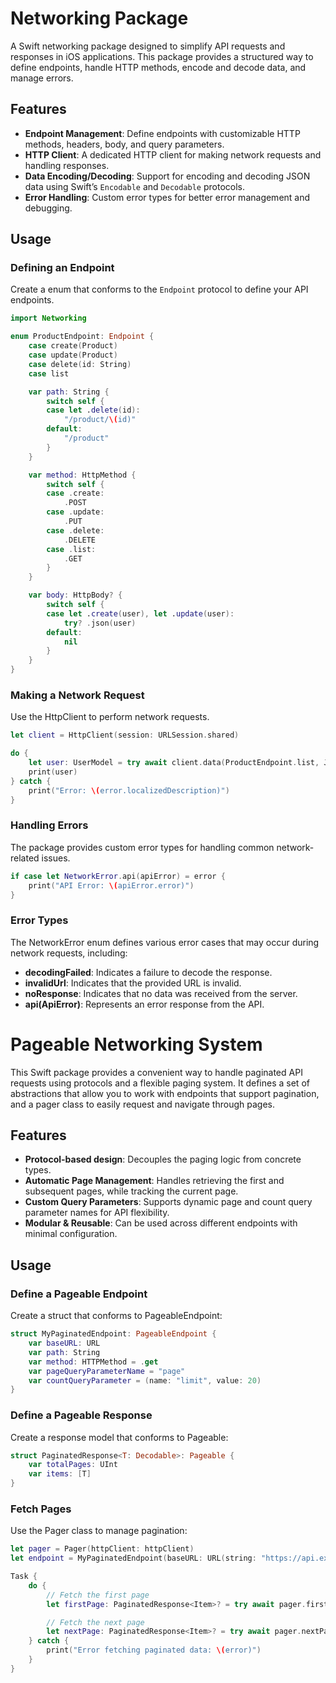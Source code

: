# Networking Package

A Swift networking package designed to simplify API requests and responses in iOS applications. This package provides a structured way to define endpoints, handle HTTP methods, encode and decode data, and manage errors.

## Features

- **Endpoint Management**: Define endpoints with customizable HTTP methods, headers, body, and query parameters.
- **HTTP Client**: A dedicated HTTP client for making network requests and handling responses.
- **Data Encoding/Decoding**: Support for encoding and decoding JSON data using Swift’s `Encodable` and `Decodable` protocols.
- **Error Handling**: Custom error types for better error management and debugging.

## Usage

### Defining an Endpoint

Create a enum that conforms to the `Endpoint` protocol to define your API endpoints.

```swift
import Networking

enum ProductEndpoint: Endpoint {
    case create(Product)
    case update(Product)
    case delete(id: String)
    case list

    var path: String {
        switch self {
        case let .delete(id):
            "/product/\(id)"
        default:
            "/product"
        }
    }

    var method: HttpMethod {
        switch self {
        case .create:
            .POST
        case .update:
            .PUT
        case .delete:
            .DELETE
        case .list:
            .GET
        }
    }

    var body: HttpBody? {
        switch self {
        case let .create(user), let .update(user):
            try? .json(user)
        default:
            nil
        }
    }
}
```

### Making a Network Request

Use the HttpClient to perform network requests.

```swift
let client = HttpClient(session: URLSession.shared)

do {
    let user: UserModel = try await client.data(ProductEndpoint.list, JSONDecoder())
    print(user)
} catch {
    print("Error: \(error.localizedDescription)")
}
```

### Handling Errors

The package provides custom error types for handling common network-related issues.

```swift
if case let NetworkError.api(apiError) = error {
    print("API Error: \(apiError.error)")
}
```

### Error Types

The NetworkError enum defines various error cases that may occur during network requests, including:

- **decodingFailed**: Indicates a failure to decode the response.
- **invalidUrl**: Indicates that the provided URL is invalid.
- **noResponse**: Indicates that no data was received from the server.
- **api(ApiError)**: Represents an error response from the API.

# Pageable Networking System

This Swift package provides a convenient way to handle paginated API requests using protocols and a flexible paging system. It defines a set of abstractions that allow you to work with endpoints that support pagination, and a pager class to easily request and navigate through pages.

## Features

- **Protocol-based design**: Decouples the paging logic from concrete types.
- **Automatic Page Management**: Handles retrieving the first and subsequent pages, while tracking the current page.
- **Custom Query Parameters**: Supports dynamic page and count query parameter names for API flexibility.
- **Modular & Reusable**: Can be used across different endpoints with minimal configuration.

## Usage

### Define a Pageable Endpoint

Create a struct that conforms to PageableEndpoint:

```swift
struct MyPaginatedEndpoint: PageableEndpoint {
    var baseURL: URL
    var path: String
    var method: HTTPMethod = .get
    var pageQueryParameterName = "page"
    var countQueryParameter = (name: "limit", value: 20)
}
```

### Define a Pageable Response

Create a response model that conforms to Pageable:

```swift
struct PaginatedResponse<T: Decodable>: Pageable {
    var totalPages: UInt
    var items: [T]
}
```

### Fetch Pages

Use the Pager class to manage pagination:

```swift
let pager = Pager(httpClient: httpClient)
let endpoint = MyPaginatedEndpoint(baseURL: URL(string: "https://api.example.com")!, path: "/items")

Task {
    do {
        // Fetch the first page
        let firstPage: PaginatedResponse<Item>? = try await pager.firstPage(endpoint: endpoint, decoder: JSONDecoder())

        // Fetch the next page
        let nextPage: PaginatedResponse<Item>? = try await pager.nextPage(endpoint: endpoint, decoder: JSONDecoder())
    } catch {
        print("Error fetching paginated data: \(error)")
    }
}
```
